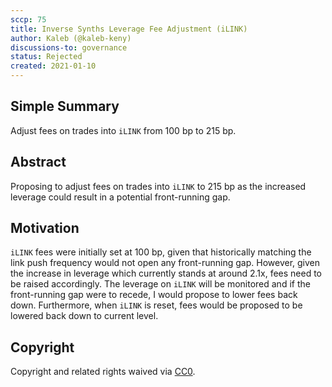 ```yaml
---
sccp: 75
title: Inverse Synths Leverage Fee Adjustment (iLINK)
author: Kaleb (@kaleb-keny)
discussions-to: governance
status: Rejected
created: 2021-01-10
---
```


<!--You can leave these HTML comments in your merged SCCP and delete the visible duplicate text guides, they will not appear and may be helpful to refer to if you edit it again. This is the suggested template for new SCCPs. Note that an SCCP number will be assigned by an editor. When opening a pull request to submit your SCCP, please use an abbreviated title in the filename, `sccp-draft_title_abbrev.md`. The title should be 44 characters or less.-->

## Simple Summary

<!--"If you can't explain it simply, you don't understand it well enough." Provide a simplified and layman-accessible explanation of the SCCP.-->

Adjust fees on trades into `iLINK` from 100 bp to 215 bp.

## Abstract

<!--A short (~200 word) description of the variable change proposed.-->

Proposing to adjust fees on trades into `iLINK` to 215 bp as the increased leverage could result in a potential front-running gap.

## Motivation

<!--The motivation is critical for SCCPs that want to update variables within Synthetix. It should clearly explain why the existing variable is not incentive aligned. SCCP submissions without sufficient motivation may be rejected outright.-->

`iLINK` fees were initially set at 100 bp, given that historically matching the link push frequency would not open any front-running gap. However, given the increase in leverage which currently stands at around 2.1x, fees need to be raised accordingly.
The leverage on `iLINK` will be monitored and if the front-running gap were to recede, I would propose to lower fees back down. Furthermore, when `iLINK` is reset, fees would be proposed to be lowered back down to current level.

## Copyright

Copyright and related rights waived via [CC0](https://creativecommons.org/publicdomain/zero/1.0/).
